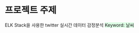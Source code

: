 # 프로젝트 주제
ELK Stack을 사용한 twitter 실시간 데이터 감정분석 <span style='background-color: #dcffe4'>Keyword: 날씨</span>

